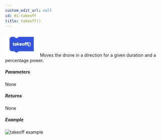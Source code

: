 ```yaml
---
custom_edit_url: null
id: 01-takeoff
title: takeoff()
---
```


![takeoff image](takeoff.PNG)
Moves the drone in a direction for a given duration and a percentage power.

##### Parameters

None

##### Returns

None

##### Example

![takeoff example](takeoff_hover_land.PNG)
